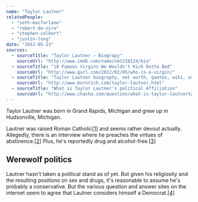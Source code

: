 ```yaml
---
name: "Taylor Lautner"
relatedPeople:
  - "seth-macfarlane"
  - "robert-de-niro"
  - "stephen-colbert"
  - "justin-long"
date: "2012-05-23"
sources:
  - sourceTitle: "Taylor Lautner – Biograpy"
    sourceUrl: "http://www.imdb.com/name/nm1210124/bio"
  - sourceTitle: "10 Famous Virgins We Wouldn't Kick Outta Bed"
    sourceUrl: "http://www.gurl.com/2012/02/05/who-is-a-virgin/"
  - sourceTitle: "Taylor Lautner biography, net worth, quotes, wiki, assets, cars, homes, and more."
    sourceUrl: "http://www.bornrich.com/taylor-lautner.html"
  - sourceTitle: "What is Taylor Lautner's political Affiliation"
    sourceUrl: "http://www.chacha.com/question/what-is-taylor-lautner%27s-political-affiliation"
---
```


Taylor Lautner was born in Grand Rapids, Michigan and grew up in Hudsonville, Michigan.

Lautner was raised Roman Catholic<a class="source-citation" href="#http://www.imdb.com/name/nm1210124/bio" title="Taylor Lautner – Biograpy">[1]</a> and seems rather devout actually. Allegedly, there is an interview where he preaches the virtues of abstinence.<a class="source-citation" href="#http://www.gurl.com/2012/02/05/who-is-a-virgin/" title="10 Famous Virgins We Wouldn&apos;t Kick Outta Bed">[2]</a> Plus, he's reportedly drug and alcohol-free.<a class="source-citation" href="#http://www.bornrich.com/taylor-lautner.html" title="Taylor Lautner biography, net worth, quotes, wiki, assets, cars, homes, and more.">[3]</a>

## Werewolf politics

Lautner hasn't taken a political stand as of yet. But given his religiosity and the resulting positions on sex and drugs, it's reasonable to assume he's probably a conservative. But the various question and answer sites on the internet seem to agree that Lautner considers himself a Democrat.<a class="source-citation" href="#http://www.chacha.com/question/what-is-taylor-lautner%27s-political-affiliation" title="What is Taylor Lautner&apos;s political Affiliation">[4]</a>